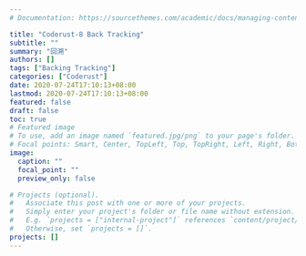 ```yaml
---
# Documentation: https://sourcethemes.com/academic/docs/managing-content/

title: "Coderust-8 Back Tracking"
subtitle: ""
summary: "回溯"
authors: []
tags: ["Backing Tracking"]
categories: ["Coderust"]
date: 2020-07-24T17:10:13+08:00
lastmod: 2020-07-24T17:10:13+08:00
featured: false
draft: false
toc: true
# Featured image
# To use, add an image named `featured.jpg/png` to your page's folder.
# Focal points: Smart, Center, TopLeft, Top, TopRight, Left, Right, BottomLeft, Bottom, BottomRight.
image:
  caption: ""
  focal_point: ""
  preview_only: false

# Projects (optional).
#   Associate this post with one or more of your projects.
#   Simply enter your project's folder or file name without extension.
#   E.g. `projects = ["internal-project"]` references `content/project/deep-learning/index.md`.
#   Otherwise, set `projects = []`.
projects: []
---
```

